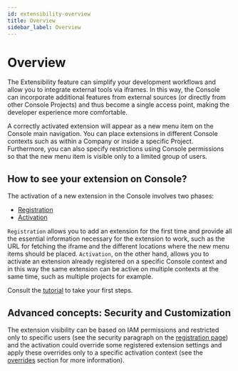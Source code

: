 ```yaml
---
id: extensibility-overview
title: Overview
sidebar_label: Overview
---
```

# Overview

The Extensibility feature can simplify your development workflows and allow you to integrate external tools via iframes. In this way, the Console can incorporate additional features from external sources (or directly from other Console Projects) and thus become a single access point, making the developer experience more comfortable.

A correctly activated extension will appear as a new menu item on the Console main navigation. You can place extensions in different Console contexts such as within a Company or inside a specific Project. Furthermore, you can also specify restrictions using Console permissions so that the new menu item is visible only to a limited group of users.

## How to see your extension on Console?

The activation of a new extension in the Console involves two phases:

- [Registration](/console/console-extensibility/registration.md)
- [Activation](/console/console-extensibility/activation.md)

`Registration` allows you to add an extension for the first time and provide all the essential information necessary for the extension to work, such as the URL for fetching the iframe and the different locations where the new menu items should be placed.
`Activation`, on the other hand, allows you to activate an extension already registered on a specific Console context and in this way the same extension can be active on multiple contexts at the same time, such as multiple projects for example.

Consult the [tutorial](/console/tutorials/create-extension.md) to take your first steps. 

## Advanced concepts: Security and Customization

The extension visibility can be based on IAM permissions and restricted only to specific users (see the security paragraph on the [registration page](/console/console-extensibility/registration.md#how-to-restrict-the-extension-usage)) and the activation could override some registered extension settings and apply these overrides only to a specific activation context (see the [overrides](/console/console-extensibility/activation.md#overrides) section for more information).   